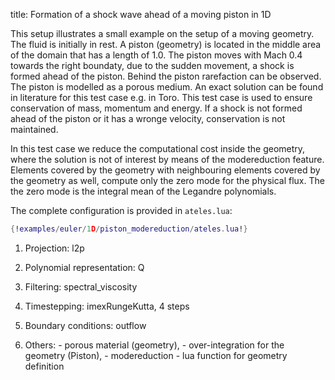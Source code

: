 title: Formation of a shock wave ahead of a moving piston in 1D

This setup illustrates a small example on the setup of a moving geometry.
The fluid is initially in rest. A piston (geometry) is located in the middle
area of the domain that has a length of 1.0. The piston moves with Mach 0.4 towards
the right boundaty, due to the sudden movement, a shock is formed ahead of the piston.
Behind the piston rarefaction can be observed. The piston is modelled
as a porous medium. An exact solution can be found in literature for this test
case e.g. in Toro. This test case is used to ensure conservation of mass, momentum
and energy. If a shock is not formed ahead of the piston or it has a wronge velocity,
conservation is not maintained.

In this test case we reduce the computational cost inside the geometry, where the
solution is not of interest by means of the modereduction feature. Elements covered
by the geometry with neighbouring elements covered by the geometry as well, compute
only the zero mode for the physical flux. The the zero mode is the integral mean of
the Legandre polynomials.

The complete configuration is provided in `ateles.lua`:

```lua
{!examples/euler/1D/piston_modereduction/ateles.lua!}
```

1. Projection: l2p

2. Polynomial representation: Q

3. Filtering: spectral_viscosity

4. Timestepping: imexRungeKutta, 4 steps

5. Boundary conditions: outflow

6. Others: - porous material (geometry),
           - over-integration for the geometry (Piston),
           - modereduction
           - lua function for geometry definition

